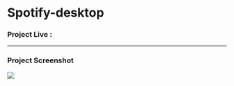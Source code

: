 # Spotify-desktop

### Project Live :


--------

### Project Screenshot
![](https://github.com/mohammadxxali/Spotify-desktop/blob/main/Screenshot.png)
